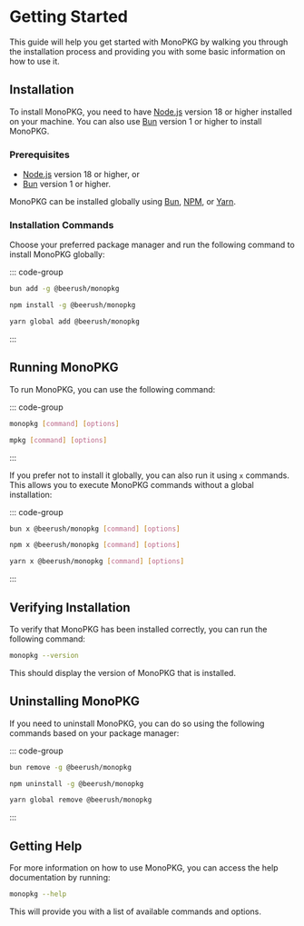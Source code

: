 # Getting Started

This guide will help you get started with MonoPKG by walking you through the installation process and providing you with some basic information on how to use it.

## Installation

To install MonoPKG, you need to have [Node.js](https://nodejs.org) version 18 or higher installed on your machine. You can also use [Bun](https://bun.sh) version 1 or higher to install MonoPKG.

### Prerequisites

- [Node.js](https://nodejs.org) version 18 or higher, or
- [Bun](https://bun.sh) version 1 or higher.

MonoPKG can be installed globally using [Bun](https://bun.sh), [NPM](https://npmjs.com), or [Yarn](https://yarnpkg.com).

### Installation Commands

Choose your preferred package manager and run the following command to install MonoPKG globally:

::: code-group

```sh [Bun]
bun add -g @beerush/monopkg
```

```sh [NPM]
npm install -g @beerush/monopkg
```

```sh [Yarn]
yarn global add @beerush/monopkg
```

:::

## Running MonoPKG

To run MonoPKG, you can use the following command:

::: code-group

```sh [Global]
monopkg [command] [options]
```
```sh [Alias]
mpkg [command] [options]
```

:::

If you prefer not to install it globally, you can also run it using `x` commands. This allows you to execute MonoPKG commands without a global installation:

::: code-group

```sh [Bun]
bun x @beerush/monopkg [command] [options]
```

```sh [NPM]
npm x @beerush/monopkg [command] [options]
```

```sh [Yarn]
yarn x @beerush/monopkg [command] [options]
```

:::

## Verifying Installation

To verify that MonoPKG has been installed correctly, you can run the following command:

```sh
monopkg --version
```

This should display the version of MonoPKG that is installed.

## Uninstalling MonoPKG

If you need to uninstall MonoPKG, you can do so using the following commands based on your package manager:

::: code-group

```sh [Bun]
bun remove -g @beerush/monopkg
```

```sh [NPM]
npm uninstall -g @beerush/monopkg
```

```sh [Yarn]
yarn global remove @beerush/monopkg
```

:::

## Getting Help

For more information on how to use MonoPKG, you can access the help documentation by running:

```sh
monopkg --help
```

This will provide you with a list of available commands and options.
